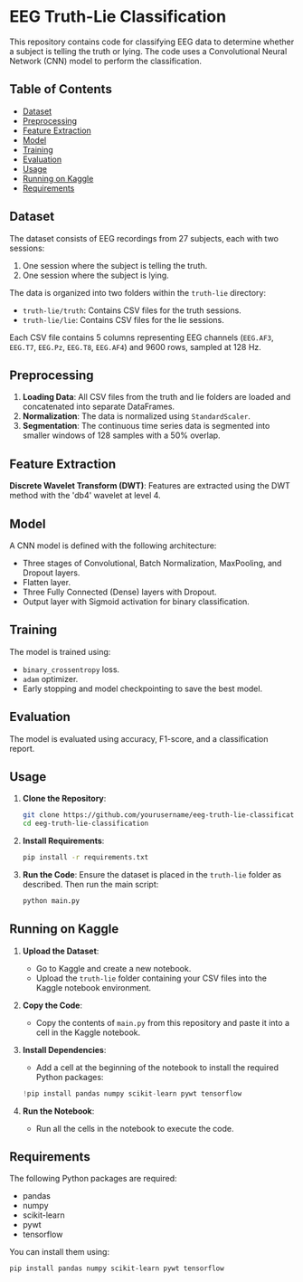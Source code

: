 # EEG Truth-Lie Classification

This repository contains code for classifying EEG data to determine whether a subject is telling the truth or lying. The code uses a Convolutional Neural Network (CNN) model to perform the classification.

## Table of Contents
- [Dataset](#dataset)
- [Preprocessing](#preprocessing)
- [Feature Extraction](#feature-extraction)
- [Model](#model)
- [Training](#training)
- [Evaluation](#evaluation)
- [Usage](#usage)
- [Running on Kaggle](#running-on-kaggle)
- [Requirements](#requirements)

## Dataset

The dataset consists of EEG recordings from 27 subjects, each with two sessions:
1. One session where the subject is telling the truth.
2. One session where the subject is lying.

The data is organized into two folders within the `truth-lie` directory:
- `truth-lie/truth`: Contains CSV files for the truth sessions.
- `truth-lie/lie`: Contains CSV files for the lie sessions.

Each CSV file contains 5 columns representing EEG channels (`EEG.AF3`, `EEG.T7`, `EEG.Pz`, `EEG.T8`, `EEG.AF4`) and 9600 rows, sampled at 128 Hz.

## Preprocessing

1. **Loading Data**: All CSV files from the truth and lie folders are loaded and concatenated into separate DataFrames.
2. **Normalization**: The data is normalized using `StandardScaler`.
3. **Segmentation**: The continuous time series data is segmented into smaller windows of 128 samples with a 50% overlap.

## Feature Extraction

**Discrete Wavelet Transform (DWT)**: Features are extracted using the DWT method with the 'db4' wavelet at level 4.

## Model

A CNN model is defined with the following architecture:
- Three stages of Convolutional, Batch Normalization, MaxPooling, and Dropout layers.
- Flatten layer.
- Three Fully Connected (Dense) layers with Dropout.
- Output layer with Sigmoid activation for binary classification.

## Training

The model is trained using:
- `binary_crossentropy` loss.
- `adam` optimizer.
- Early stopping and model checkpointing to save the best model.

## Evaluation

The model is evaluated using accuracy, F1-score, and a classification report.

## Usage

1. **Clone the Repository**:
    ```bash
    git clone https://github.com/yourusername/eeg-truth-lie-classification.git
    cd eeg-truth-lie-classification
    ```

2. **Install Requirements**:
    ```bash
    pip install -r requirements.txt
    ```

3. **Run the Code**:
    Ensure the dataset is placed in the `truth-lie` folder as described. Then run the main script:
    ```bash
    python main.py
    ```

## Running on Kaggle

1. **Upload the Dataset**:
    - Go to Kaggle and create a new notebook.
    - Upload the `truth-lie` folder containing your CSV files into the Kaggle notebook environment.

2. **Copy the Code**:
    - Copy the contents of `main.py` from this repository and paste it into a cell in the Kaggle notebook.

3. **Install Dependencies**:
    - Add a cell at the beginning of the notebook to install the required Python packages:
    ```python
    !pip install pandas numpy scikit-learn pywt tensorflow
    ```

4. **Run the Notebook**:
    - Run all the cells in the notebook to execute the code.

## Requirements

The following Python packages are required:
- pandas
- numpy
- scikit-learn
- pywt
- tensorflow

You can install them using:
```bash
pip install pandas numpy scikit-learn pywt tensorflow
